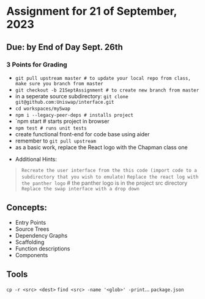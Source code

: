 # Assignment for 21 of September, 2023
## Due: by End of Day Sept. 26th

### 3 Points for Grading

* `git pull upstream master # to update your local repo from class, make sure you branch from master` 
* `git checkout -b 21SeptAssignment # to create new branch from master`
* in a seperate source subdirectory: `git clone git@github.com:Uniswap/interface.git`
* `cd workspaces/mySwap`
* `npm i --legacy-peer-deps # installs project`
* `npm start # starts project in browser
* `npm test # runs unit tests`
* create functional front-end for code base using aider
* remember to `git pull upstream`
* as a basic work, replace the React logo with the Chapman class one
- Additional Hints:
> `Recreate the user interface from the this code (import code to a subdirectory that you wish to emulate)`
> `Replace the react log with the panther logo` # the panther logo is in the project src directory
> `Replace the swap interface with a drop down`

## Concepts:
* Entry Points
* Source Trees
* Dependency Graphs
* Scaffolding
* Function descriptions
* Components

## Tools
`cp -r <src> <dest>`
`find <src> -name '<glob>' -print`...
`package.json`
